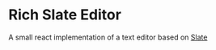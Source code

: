 # Rich Slate Editor

A small react implementation of a text editor based on [Slate][sl1]

<!-- ![alt text](https://577516.selcdn.ru/cdn-root/biptik/images/ce4c5257-e3bc-40f6-82aa-35ccaacf2a28%20.png) -->

[sl1]: <https://docs.slatejs.org/libraries/slate-react>
